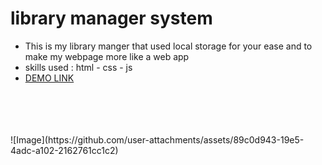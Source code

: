 <h1>library manager system</h1>
<ul>
    <li>This is my library manger that used local storage for your ease and to make my webpage more like a web app</li>
    <li>skills used : html - css - js</li>
    <li><a href="https://kia-torkashvand.github.io/library-manager/">DEMO LINK</a></li>
</ul>
<br><br><br><br>
![Image](https://github.com/user-attachments/assets/89c0d943-19e5-4adc-a102-2162761cc1c2)
